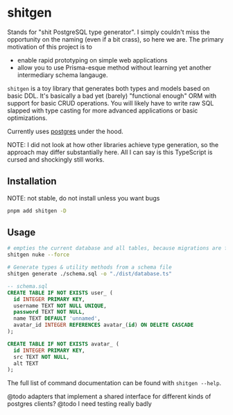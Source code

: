 # shitgen

Stands for "shit PostgreSQL type generator". I simply couldn't miss the opportunity on the naming (even if a bit crass), so here we are. The primary motivation of this project is to

- enable rapid prototyping on simple web applications
- allow you to use Prisma-esque method without learning yet another intermediary schema langauge.

`shitgen` is a toy library that generates both types and models based on basic DDL. It's basically a bad yet (barely) "functional enough" ORM with support for basic CRUD operations. You will likely have to write raw SQL slapped with type casting for more advanced applications or basic optimizations.

Currently uses [postgres](https://github.com/porsager/postgres) under the hood.

NOTE: I did not look at how other libraries achieve type generation, so the approach may differ substantially here. All I can say is this TypeScript is cursed and shockingly still works.

## Installation

NOTE: not stable, do not install unless you want bugs

```bash
pnpm add shitgen -D
```

## Usage

```bash
# empties the current database and all tables, because migrations are for the weak
shitgen nuke --force

# Generate types & utility methods from a schema file
shitgen generate ./schema.sql -o "./dist/database.ts"
```

```sql
-- schema.sql
CREATE TABLE IF NOT EXISTS user_ (
  id INTEGER PRIMARY KEY,
  username TEXT NOT NULL UNIQUE,
  password TEXT NOT NULL,
  name TEXT DEFAULT 'unnamed',
  avatar_id INTEGER REFERENCES avatar_(id) ON DELETE CASCADE
);

CREATE TABLE IF NOT EXISTS avatar_ (
  id INTEGER PRIMARY KEY,
  src TEXT NOT NULL,
  alt TEXT
);
```

The full list of command documentation can be found with `shitgen --help`.

@todo adapters that implement a shared interface for different kinds of postgres clients?
@todo I need testing really badly
